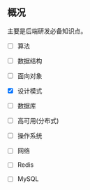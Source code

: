 

<h2 id="概况">概况</h2>
<p>主要是后端研发必备知识点。</p>

-   [ ] 算法
-   [ ] 数据结构
-   [ ] 面向对象
-   [x] 设计模式
-   [ ] 数据库
-   [ ] 高可用(分布式)
-   [ ] 操作系统
-   [ ] 网络
-   [ ] Redis
-   [ ]  MySQL

